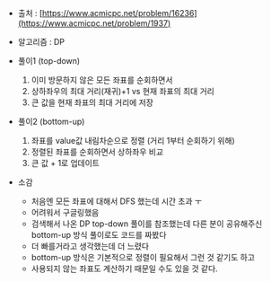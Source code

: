 - 출처 : [https://www.acmicpc.net/problem/16236](https://www.acmicpc.net/problem/1937)

- 알고리즘 : DP

- 풀이1 (top-down)
    1. 이미 방문하지 않은 모든 좌표를 순회하면서
    2. 상하좌우의 최대 거리(재귀)+1 vs 현재 좌표의 최대 거리
    3. 큰 값을 현재 좌표의 최대 거리에 저장

- 풀이2 (bottom-up)
    1. 좌표를 value값 내림차순으로 정렬 (거리 1부터 순회하기 위해)
    2. 정렬된 좌표를 순회하면서 상하좌우 비교
    3. 큰 값 + 1로 업데이트

- 소감
    - 처음엔 모든 좌표에 대해서 DFS 했는데 시간 초과 ㅜ
    - 어려워서 구글링했음
    - 검색해서 나온 DP top-down 풀이를 참조했는데 다른 분이 공유해주신 bottom-up 방식 풀이로도 코드를 짜봤다
    - 더 빠를거라고 생각했는데 더 느렸다
    - bottom-up 방식은 기본적으로 정렬이 필요해서 그런 것 같기도 하고
    - 사용되지 않는 좌표도 계산하기 때문일 수도 있을 것 같다.